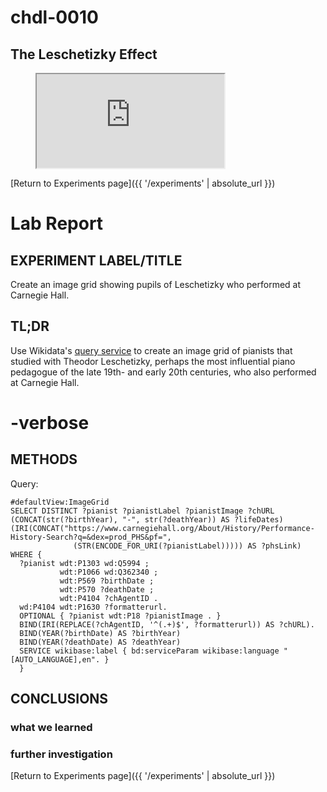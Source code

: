 # chdl-0010

## The Leschetizky Effect

<figure class="map_container">
  <iframe 
  src="https://query.wikidata.org/embed.html#%23defaultView%3AImageGrid%0ASELECT%20DISTINCT%20%3Fpianist%20%3FpianistLabel%20%3FpianistImage%20%3FchURL%20%28CONCAT%28str%28%3FbirthYear%29%2C%20%22-%22%2C%20str%28%3FdeathYear%29%29%20AS%20%3FlifeDates%29%0A%28IRI%28CONCAT%28%22https%3A%2F%2Fwww.carnegiehall.org%2FAbout%2FHistory%2FPerformance-History-Search%3Fq%3D%26dex%3Dprod_PHS%26pf%3D%22%2C%20%0A%20%20%20%20%20%20%20%20%20%20%20%20%20%20%28STR%28ENCODE_FOR_URI%28%3FpianistLabel%29%29%29%29%29%20AS%20%3FphsLink%29%0AWHERE%20%7B%0A%20%20%3Fpianist%20wdt%3AP1303%20wd%3AQ5994%20%3B%0A%20%20%20%20%20%20%20%20%20%20%20wdt%3AP1066%20wd%3AQ362340%20%3B%0A%20%20%20%20%20%20%20%20%20%20%20wdt%3AP569%20%3FbirthDate%20%3B%0A%20%20%20%20%20%20%20%20%20%20%20wdt%3AP570%20%3FdeathDate%20%3B%0A%20%20%20%20%20%20%20%20%20%20%20wdt%3AP4104%20%3FchAgentID%20.%0A%20%20wd%3AP4104%20wdt%3AP1630%20%3Fformatterurl.%0A%20%20OPTIONAL%20%7B%20%3Fpianist%20wdt%3AP18%20%3FpianistImage%20.%20%7D%0A%20%20BIND%28IRI%28REPLACE%28%3FchAgentID%2C%20%27%5E%28.%2B%29%24%27%2C%20%3Fformatterurl%29%29%20AS%20%3FchURL%29.%0A%20%20BIND%28YEAR%28%3FbirthDate%29%20AS%20%3FbirthYear%29%0A%20%20BIND%28YEAR%28%3FdeathDate%29%20AS%20%3FdeathYear%29%0A%20%20SERVICE%20wikibase%3Alabel%20%7B%20bd%3AserviceParam%20wikibase%3Alanguage%20%22%5BAUTO_LANGUAGE%5D%2Cen%22.%20%7D%0A%20%20%7D" referrerpolicy="origin" sandbox="allow-scripts allow-same-origin allow-popups" >
  </iframe>
</figure>

[Return to Experiments page]({{ '/experiments' | absolute_url }})

# Lab Report

## EXPERIMENT LABEL/TITLE
Create an image grid showing pupils of Leschetizky who performed at Carnegie Hall.


## TL;DR
Use Wikidata's [query service](https://query.wikidata.org/) to create an image grid of pianists that studied with Theodor Leschetizky, perhaps the most influential piano pedagogue of the late 19th- and early 20th centuries, who also performed at Carnegie Hall. 


# -verbose

## METHODS
Query:

```
#defaultView:ImageGrid
SELECT DISTINCT ?pianist ?pianistLabel ?pianistImage ?chURL (CONCAT(str(?birthYear), "-", str(?deathYear)) AS ?lifeDates)
(IRI(CONCAT("https://www.carnegiehall.org/About/History/Performance-History-Search?q=&dex=prod_PHS&pf=", 
              (STR(ENCODE_FOR_URI(?pianistLabel))))) AS ?phsLink)
WHERE {
  ?pianist wdt:P1303 wd:Q5994 ;
           wdt:P1066 wd:Q362340 ;
           wdt:P569 ?birthDate ;
           wdt:P570 ?deathDate ;
           wdt:P4104 ?chAgentID .
  wd:P4104 wdt:P1630 ?formatterurl.
  OPTIONAL { ?pianist wdt:P18 ?pianistImage . }
  BIND(IRI(REPLACE(?chAgentID, '^(.+)$', ?formatterurl)) AS ?chURL).
  BIND(YEAR(?birthDate) AS ?birthYear)
  BIND(YEAR(?deathDate) AS ?deathYear)
  SERVICE wikibase:label { bd:serviceParam wikibase:language "[AUTO_LANGUAGE],en". }
  }
  ```
  

## CONCLUSIONS
### what we learned

### further investigation 


[Return to Experiments page]({{ '/experiments' | absolute_url }})
